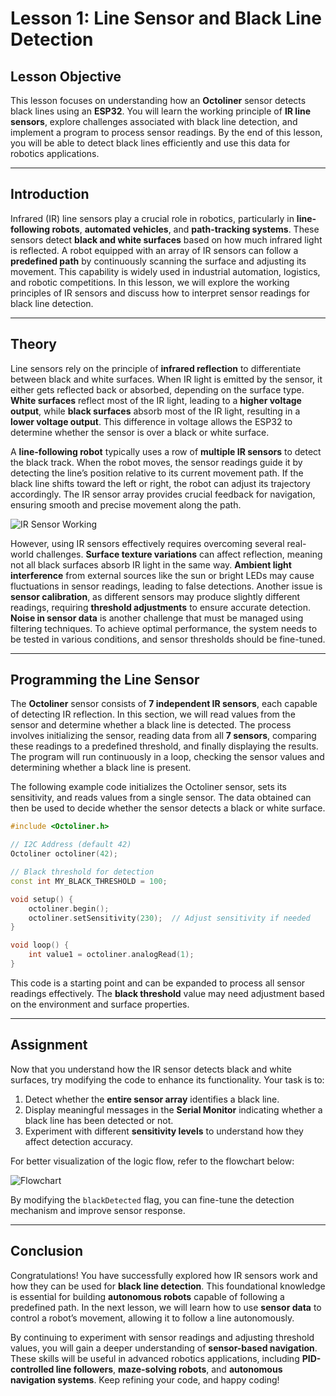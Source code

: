 # **Lesson 1: Line Sensor and Black Line Detection**

## **Lesson Objective**

This lesson focuses on understanding how an **Octoliner** sensor detects black lines using an **ESP32**. You will learn the working principle of **IR line sensors**, explore challenges associated with black line detection, and implement a program to process sensor readings. By the end of this lesson, you will be able to detect black lines efficiently and use this data for robotics applications.

---

## **Introduction**

Infrared (IR) line sensors play a crucial role in robotics, particularly in **line-following robots**, **automated vehicles**, and **path-tracking systems**. These sensors detect **black and white surfaces** based on how much infrared light is reflected. A robot equipped with an array of IR sensors can follow a **predefined path** by continuously scanning the surface and adjusting its movement. This capability is widely used in industrial automation, logistics, and robotic competitions. In this lesson, we will explore the working principles of IR sensors and discuss how to interpret sensor readings for black line detection.

---

## **Theory**

Line sensors rely on the principle of **infrared reflection** to differentiate between black and white surfaces. When IR light is emitted by the sensor, it either gets reflected back or absorbed, depending on the surface type. **White surfaces** reflect most of the IR light, leading to a **higher voltage output**, while **black surfaces** absorb most of the IR light, resulting in a **lower voltage output**. This difference in voltage allows the ESP32 to determine whether the sensor is over a black or white surface.

A **line-following robot** typically uses a row of **multiple IR sensors** to detect the black track. When the robot moves, the sensor readings guide it by detecting the line’s position relative to its current movement path. If the black line shifts toward the left or right, the robot can adjust its trajectory accordingly. The IR sensor array provides crucial feedback for navigation, ensuring smooth and precise movement along the path.

![IR Sensor Working](https://github.com/pranavk-2003/line-robot-curriculum/blob/main/images/module_6/IR's.png)

However, using IR sensors effectively requires overcoming several real-world challenges. **Surface texture variations** can affect reflection, meaning not all black surfaces absorb IR light in the same way. **Ambient light interference** from external sources like the sun or bright LEDs may cause fluctuations in sensor readings, leading to false detections. Another issue is **sensor calibration**, as different sensors may produce slightly different readings, requiring **threshold adjustments** to ensure accurate detection. **Noise in sensor data** is another challenge that must be managed using filtering techniques. To achieve optimal performance, the system needs to be tested in various conditions, and sensor thresholds should be fine-tuned.

---

## **Programming the Line Sensor**

The **Octoliner** sensor consists of **7 independent IR sensors**, each capable of detecting IR reflection. In this section, we will read values from the sensor and determine whether a black line is detected. The process involves initializing the sensor, reading data from all **7 sensors**, comparing these readings to a predefined threshold, and finally displaying the results. The program will run continuously in a loop, checking the sensor values and determining whether a black line is present.

The following example code initializes the Octoliner sensor, sets its sensitivity, and reads values from a single sensor. The data obtained can then be used to decide whether the sensor detects a black or white surface.

```cpp
#include <Octoliner.h>

// I2C Address (default 42)
Octoliner octoliner(42);

// Black threshold for detection
const int MY_BLACK_THRESHOLD = 100;

void setup() {
    octoliner.begin();
    octoliner.setSensitivity(230);  // Adjust sensitivity if needed
}

void loop() {
    int value1 = octoliner.analogRead(1);
}
```

This code is a starting point and can be expanded to process all sensor readings effectively. The **black threshold** value may need adjustment based on the environment and surface properties.

---

## **Assignment**

Now that you understand how the IR sensor detects black and white surfaces, try modifying the code to enhance its functionality. Your task is to:

1. Detect whether the **entire sensor array** identifies a black line.
2. Display meaningful messages in the **Serial Monitor** indicating whether a black line has been detected or not.
3. Experiment with different **sensitivity levels** to understand how they affect detection accuracy.

For better visualization of the logic flow, refer to the flowchart below:

![Flowchart](https://github.com/pranavk-2003/line-robot-curriculum/blob/main/images/module_6/FC_module_6.png)

By modifying the `blackDetected` flag, you can fine-tune the detection mechanism and improve sensor response.

---

## **Conclusion**

Congratulations! You have successfully explored how IR sensors work and how they can be used for **black line detection**. This foundational knowledge is essential for building **autonomous robots** capable of following a predefined path. In the next lesson, we will learn how to use **sensor data** to control a robot’s movement, allowing it to follow a line autonomously.

By continuing to experiment with sensor readings and adjusting threshold values, you will gain a deeper understanding of **sensor-based navigation**. These skills will be useful in advanced robotics applications, including **PID-controlled line followers**, **maze-solving robots**, and **autonomous navigation systems**. Keep refining your code, and happy coding!
